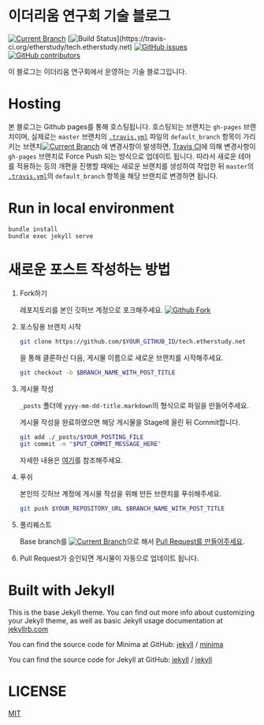 # 이더리움 연구회 기술 블로그

[![Current Branch](https://img.shields.io/badge/dynamic/yaml.svg?label=current%20branch&url=https%3A%2F%2Fraw.githubusercontent.com%2Fetherstudy%2Ftech.etherstudy.net%2Fmaster%2F.travis.yml&query=%24.default_branch)](https://github.com/etherstudy/tech.etherstudy.net) [![Build Status](https://travis-ci.org/etherstudy/tech.etherstudy.net.svg?)](https://travis-ci.org/etherstudy/tech.etherstudy.net) [![GitHub issues](https://img.shields.io/github/issues/etherstudy/tech.etherstudy.net.svg)](https://github.com/etherstudy/tech.etherstudy.net) [![GitHub contributors](https://img.shields.io/github/contributors/etherstudy/tech.etherstudy.net.svg)](https://github.com/etherstudy/tech.etherstudy.net/graphs/contributors/)



이 블로그는 이더리움 연구회에서 운영하는 기술 블로그입니다.

# Hosting

본 블로그는 Github pages를 통해 호스팅됩니다. 호스팅되는 브랜치는 `gh-pages` 브랜치이며, 실제로는 `master` 브랜치의 [`.travis.yml`](https://github.com/etherstudy/tech.etherstudy.net/blob/master/.travis.yml) 파일의 `default_branch` 항목이 가리키는 브랜치[![Current Branch](https://img.shields.io/badge/dynamic/yaml.svg?label=current%20branch&url=https%3A%2F%2Fraw.githubusercontent.com%2Fetherstudy%2Ftech.etherstudy.net%2Fmaster%2F.travis.yml&query=%24.default_branch)](https://github.com/etherstudy/tech.etherstudy.net) 에 변경사항이 발생하면, [Travis CI](https://travis-ci)에 의해 변경사항이 `gh-pages` 브랜치로 Force Push 되는 방식으로 업데이트 됩니다. 따라서 새로운 테마를 적용하는 등의 개편을 진행할 때에는 새로운 브랜치를 생성하여 작업한 뒤 `master`의 [`.travis.yml`](https://github.com/etherstudy/tech.etherstudy.net/blob/master/.travis.yml)의 `default_branch` 항목을 해당 브랜치로 변경하면 됩니다.

# Run in local environment

```
bundle install
bundle exec jekyll serve
```

# 새로운 포스트 작성하는 방법

1. Fork하기

     레포지토리를 본인 깃허브 계정으로 포크해주세요.  [![Github Fork](https://img.shields.io/github/forks/etherstudy/tech.etherstudy.net.svg?style=social&label=Fork)](https://github.com/etherstudy/tech.etherstudy.net/fork)

2. 포스팅용 브랜치 시작

     ```bash
     git clone https://github.com/$YOUR_GITHUB_ID/tech.etherstudy.net
     ```
     을 통해 클론하신 다음, 게시물 이름으로 새로운 브랜치를 시작해주세요.

     ```bash
     git checkout -b $BRANCH_NAME_WITH_POST_TITLE
     ```

3. 게시물 작성

     `_posts` 폴더에 `yyyy-mm-dd-title.markdown`의 형식으로 파일을 만들어주세요.

     게시물 작성을 완료하였으면 해당 게시물을 Stage에 올린 뒤 Commit합니다.
     ```bash
     git add ./_posts/$YOUR_POSTING_FILE
     git commit -m "$PUT_COMMIT_MESSAGE_HERE"
     ```

     자세한 내용은 [여기](/_posts/2018-06-24-welcome-to-jekyll.markdown)를 참조해주세요.

4. 푸쉬

     본인의 깃허브 계정에 게시물 작성을 위해 만든 브랜치를 푸쉬해주세요.
     ```bash
     git push $YOUR_REPOSITORY_URL $BRANCH_NAME_WITH_POST_TITLE
     ```

5. 풀리퀘스트

     Base branch를 [![Current Branch](https://img.shields.io/badge/dynamic/yaml.svg?label=current%20branch&url=https%3A%2F%2Fraw.githubusercontent.com%2Fetherstudy%2Ftech.etherstudy.net%2Fmaster%2F.travis.yml&query=%24.default_branch)](https://github.com/etherstudy/tech.etherstudy.net)으로 해서 [Pull Request를 만들어주세요](https://github.com/etherstudy/tech.etherstudy.net/compare).

6. Pull Request가 승인되면 게시물이 자동으로 업데이트 됩니다.



# Built with Jekyll

This is the base Jekyll theme. You can find out more info about customizing your Jekyll theme, as well as basic Jekyll usage documentation at [jekyllrb.com](https://jekyllrb.com/)

You can find the source code for Minima at GitHub:
[jekyll][jekyll-organization] /
[minima](https://github.com/jekyll/minima)

You can find the source code for Jekyll at GitHub:
[jekyll][jekyll-organization] /
[jekyll](https://github.com/jekyll/jekyll)


[jekyll-organization]: https://github.com/jekyll



# LICENSE
[MIT](/LICENSE)
